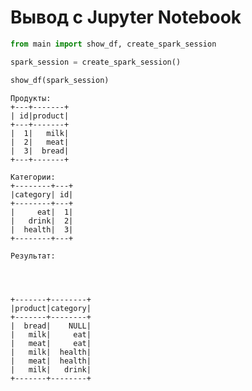 # Вывод с Jupyter Notebook

```python
from main import show_df, create_spark_session

spark_session = create_spark_session()

show_df(spark_session)
```

    Продукты:
    +---+-------+
    | id|product|
    +---+-------+
    |  1|   milk|
    |  2|   meat|
    |  3|  bread|
    +---+-------+
    
    Категории:
    +--------+---+
    |category| id|
    +--------+---+
    |     eat|  1|
    |   drink|  2|
    |  health|  3|
    +--------+---+
    
    Результат:


                                                                                    

    +-------+--------+
    |product|category|
    +-------+--------+
    |  bread|    NULL|
    |   milk|     eat|
    |   meat|     eat|
    |   milk|  health|
    |   meat|  health|
    |   milk|   drink|
    +-------+--------+



```python

```
